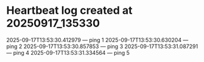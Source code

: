 # Heartbeat log created at 20250917_135330
2025-09-17T13:53:30.412979 — ping 1
2025-09-17T13:53:30.630204 — ping 2
2025-09-17T13:53:30.857853 — ping 3
2025-09-17T13:53:31.087291 — ping 4
2025-09-17T13:53:31.334564 — ping 5
